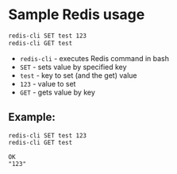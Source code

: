# Sample Redis usage

```bash
redis-cli SET test 123
redis-cli GET test
```

- `redis-cli` - executes Redis command in bash
- `SET` - sets value by specified key
- `test` - key to set (and the get) value
- `123` - value to set
- `GET` - gets value by key

## Example: 
```bash
redis-cli SET test 123
redis-cli GET test
```
```
OK
"123"
```


